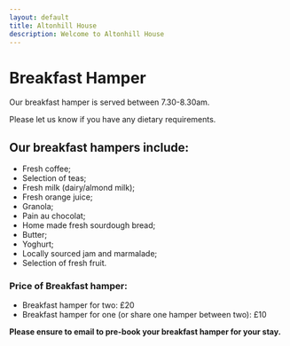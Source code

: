 ```yaml
---
layout: default
title: Altonhill House 
description: Welcome to Altonhill House
---
```



# Breakfast Hamper

Our breakfast hamper is served between 7.30-8.30am.

Please let us know if you have any dietary requirements.

## Our breakfast hampers include:

* Fresh coffee;
* Selection of teas;
* Fresh milk (dairy/almond milk);
* Fresh orange juice;
* Granola;
* Pain au chocolat;
* Home made fresh sourdough bread;
* Butter;
* Yoghurt;
* Locally sourced jam and marmalade;
* Selection of fresh fruit.

### Price of Breakfast hamper:

*   Breakfast hamper for two: £20
*   Breakfast hamper for one (or share one hamper between two): £10


**Please ensure to email to pre-book your breakfast hamper for your stay.**
